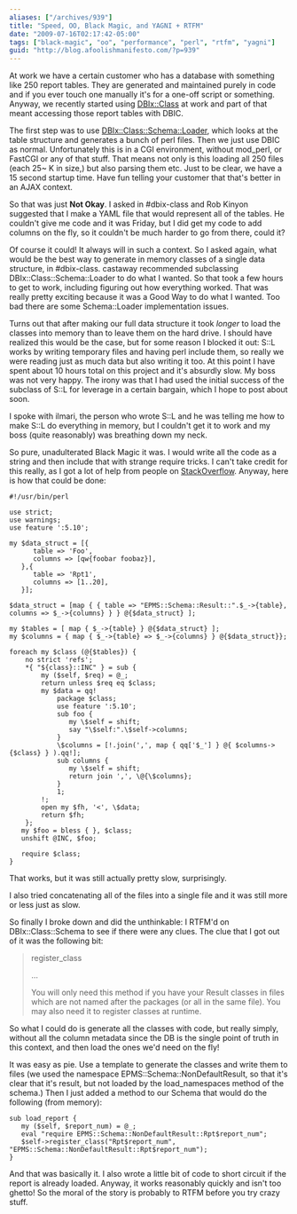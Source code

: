 ```yaml
---
aliases: ["/archives/939"]
title: "Speed, OO, Black Magic, and YAGNI + RTFM"
date: "2009-07-16T02:17:42-05:00"
tags: ["black-magic", "oo", "performance", "perl", "rtfm", "yagni"]
guid: "http://blog.afoolishmanifesto.com/?p=939"
---
```

At work we have a certain customer who has a database with something like 250 report tables. They are generated and maintained purely in code and if you ever touch one manually it's for a one-off script or something. Anyway, we recently started using [DBIx::Class](http://search.cpan.org/perldoc?DBIx::Class) at work and part of that meant accessing those report tables with DBIC.

The first step was to use [DBIx::Class::Schema::Loader](http://search.cpan.org/perldoc?DBIx::Class::Schema::Loader,), which looks at the table structure and generates a bunch of perl files. Then we just use DBIC as normal. Unfortunately this is in a CGI environment, without mod\_perl, or FastCGI or any of that stuff. That means not only is this loading all 250 files (each 25~ K in size,) but also parsing them etc. Just to be clear, we have a 15 second startup time. Have fun telling your customer that that's better in an AJAX context.

So that was just **Not Okay**. I asked in #dbix-class and Rob Kinyon suggested
that I make a YAML file that would represent all of the tables. He couldn't give
me code and it was Friday, but I did get my code to add columns on the fly, so
it couldn't be much harder to go from there, could it?

Of course it could! It always will in such a context. So I asked again, what would be the best way to generate in memory classes of a single data structure, in #dbix-class. castaway recommended subclassing DBIx::Class::Schema::Loader to do what I wanted. So that took a few hours to get to work, including figuring out how everything worked. That was really pretty exciting because it was a Good Way to do what I wanted. Too bad there are some Schema::Loader implementation issues.

Turns out that after making our full data structure it took _longer_ to load the classes into memory than to leave them on the hard drive. I should have realized this would be the case, but for some reason I blocked it out: S::L works by writing temporary files and having perl include them, so really we were reading just as much data but also writing it too. At this point I have spent about 10 hours total on this project and it's absurdly slow. My boss was not very happy. The irony was that I had used the initial success of the subclass of S::L for leverage in a certain bargain, which I hope to post about soon.

I spoke with ilmari, the person who wrote S::L and he was telling me how to make S::L do everything in memory, but I couldn't get it to work and my boss (quite reasonably) was breathing down my neck.

So pure, unadulterated Black Magic it was. I would write all the code as a string and then include that with strange require tricks. I can't take credit for this really, as I got a lot of help from people on [StackOverflow](http://stackoverflow.com/questions/1128117/how-do-i-create-an-in-memory-class-and-then-include-it-in-perl). Anyway, here is how that could be done:

    #!/usr/bin/perl

    use strict;
    use warnings;
    use feature ':5.10';

    my $data_struct = [{
          table => 'Foo',
          columns => [qw{foobar foobaz}],
       },{
          table => 'Rpt1',
          columns => [1..20],
       }];

    $data_struct = [map { { table => "EPMS::Schema::Result::".$_->{table}, columns => $_->{columns} } } @{$data_struct} ];

    my $tables = [ map { $_->{table} } @{$data_struct} ];
    my $columns = { map { $_->{table} => $_->{columns} } @{$data_struct}};

    foreach my $class (@{$tables}) {
        no strict 'refs';
        *{ "${class}::INC" } = sub {
            my ($self, $req) = @_;
            return unless $req eq $class;
            my $data = qq!
                package $class;
                use feature ':5.10';
                sub foo {
                   my \$self = shift;
                   say "\$self:".\$self->columns;
                }
                \$columns = [!.join(',', map { qq['$_'] } @{ $columns->{$class} } ).qq!];
                sub columns {
                   my \$self = shift;
                   return join ',', \@{\$columns};
                }
                1;
            !;
            open my $fh, '<', \$data;
            return $fh;
        };
       my $foo = bless { }, $class;
       unshift @INC, $foo;

       require $class;
    }

That works, but it was still actually pretty slow, surprisingly.

I also tried concatenating all of the files into a single file and it was still more or less just as slow.

So finally I broke down and did the unthinkable: I RTFM'd on DBIx::Class::Schema to see if there were any clues. The clue that I got out of it was the following bit:

> register_class
>
> ...
>
> You will only need this method if you have your Result classes in files which are not named after the packages (or all in the same file). You may also need it to register classes at runtime.

So what I could do is generate all the classes with code, but really simply, without all the column metadata since the DB is the single point of truth in this context, and then load the ones we'd need on the fly!

It was easy as pie. Use a template to generate the classes and write them to files (we used the namespace EPMS::Schema::NonDefaultResult, so that it's clear that it's result, but not loaded by the load\_namespaces method of the schema.) Then I just added a method to our Schema that would do the following (from memory):

    sub load_report {
       my ($self, $report_num) = @_;
       eval "require EPMS::Schema::NonDefaultResult::Rpt$report_num";
       $self->register_class("Rpt$report_num", "EPMS::Schema::NonDefaultResult::Rpt$report_num");
    }

And that was basically it. I also wrote a little bit of code to short circuit if the report is already loaded. Anyway, it works reasonably quickly and isn't too ghetto! So the moral of the story is probably to RTFM before you try crazy stuff.
